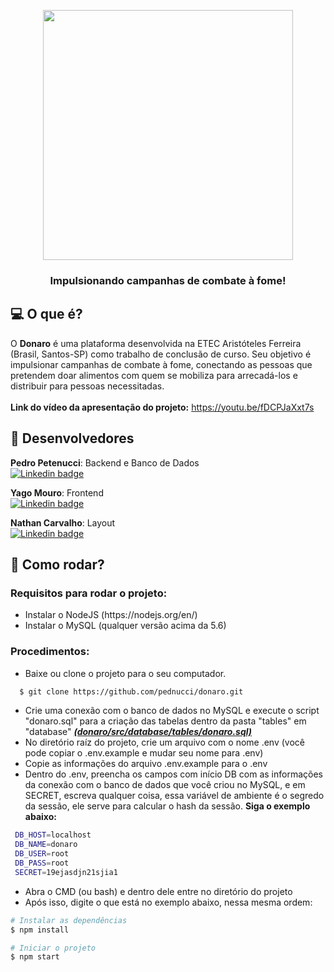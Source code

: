 <p align="center">
  <img src="https://i.imgur.com/SaiVvCZ.png" width="400px" heigth="400px">
</p>
<h3 align="center">
  Impulsionando campanhas de combate à fome!
  <!-- Boosting hunger-fighting campaigns !-->
</h3>

<h2>💻 O que é?</h2>

O **Donaro** é uma plataforma desenvolvida na ETEC Aristóteles Ferreira (Brasil, Santos-SP) como trabalho de conclusão de curso. Seu objetivo é impulsionar campanhas de combate à fome, conectando as pessoas que pretendem doar alimentos com quem se mobiliza para arrecadá-los e distribuir para pessoas necessitadas.<br><br>
**Link do vídeo da apresentação do projeto:** <a href="https://youtu.be/fDCPJaXxt7s">https://youtu.be/fDCPJaXxt7s</a>

<h2>🙋 Desenvolvedores</h2>

**Pedro Petenucci**: Backend e Banco de Dados<br>
<a target="_blank" href="https://www.linkedin.com/in/pedropetenucci/">
  <img alt="Linkedin badge" src="https://img.shields.io/badge/-Pedro%20Petenucci-0077B5?style=flat-square&logo=Linkedin&logoColor=white&link=https://www.linkedin.com/in/pedropetenucci/" />
</a>

**Yago Mouro**: Frontend<br>
<a target="_blank" href="https://www.linkedin.com/in/yagomouro/">
  <img alt="Linkedin badge" src="https://img.shields.io/badge/-Yago%20Mouro-0077B5?style=flat-square&logo=Linkedin&logoColor=white&link=https://https://www.linkedin.com/in/yagomouro/" />
</a>

**Nathan Carvalho**: Layout<br>
<a target="_blank" href="https://www.linkedin.com/in/nathancarvalho/">
  <img alt="Linkedin badge" src="https://img.shields.io/badge/-Nathan%20Carvalho-0077B5?style=flat-square&logo=Linkedin&logoColor=white&link=https://www.linkedin.com/in/nathancarvalho/">
</a>

<h2>🚀 Como rodar?</h2>

<h3>Requisitos para rodar o projeto:</h3>
<ul>
  <li>Instalar o NodeJS (https://nodejs.org/en/)</li>
  <li>Instalar o MySQL (qualquer versão acima da 5.6)</li>
</ul>
<h3>Procedimentos:</h3>
<ul>
  <li>Baixe ou clone o projeto para o seu computador.</li>
</ul>

```bash
  $ git clone https://github.com/pednucci/donaro.git
```
  

<ul>
  <li>Crie uma conexão com o banco de dados no MySQL e execute o script "donaro.sql" para a criação das tabelas dentro da pasta "tables" em "database"
    <a href="https://github.com/pednucci/donaro/tree/master/src/database/tables"><i><strong>(donaro/src/database/tables/donaro.sql)</strong></i></a></li>
  <li>No diretório raíz do projeto, crie um arquivo com o nome .env (você pode copiar o .env.example e mudar seu nome para .env)</li>
  <li>Copie as informações do arquivo .env.example para o .env</li>
  <li>Dentro do .env, preencha os campos com início DB com as informações da conexão com o banco de dados que você criou no MySQL,
    e em SECRET, escreva qualquer coisa, essa variável de ambiente é o segredo da sessão, ele serve para calcular o hash da sessão.
    <strong>Siga o exemplo abaixo:</strong></li>
</ul>

 ```bash
  DB_HOST=localhost
  DB_NAME=donaro
  DB_USER=root
  DB_PASS=root
  SECRET=19ejasdjn21sjia1
 ```
<ul>
  <li>Abra o CMD (ou bash) e dentro dele entre no diretório do projeto</li>
  <li>Após isso, digite o que está no exemplo abaixo, nessa mesma ordem:</li>
</ul>

```bash
# Instalar as dependências
$ npm install

# Iniciar o projeto
$ npm start
```
